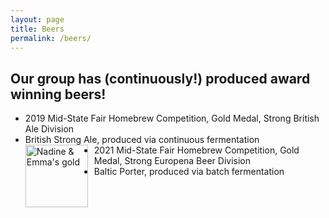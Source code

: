 ```yaml
---
layout: page
title: Beers
permalink: /beers/
---
```


## Our group has (continuously!) produced award winning beers!

- 2019 Mid-State Fair Homebrew Competition, Gold Medal, Strong British Ale Division
-   British Strong Ale, produced via continuous fermentation
<img src="{{site.mdheying.github.io}}/images/Gold 2019.png" alt="Nadine & Emma's gold" width="100"
style="float: left; margin-top: 0px; margin-right: 10px" /> 
- 2021 Mid-State Fair Homebrew Competition, Gold Medal, Strong Europena Beer Division
-   Baltic Porter, produced via batch fermentation
